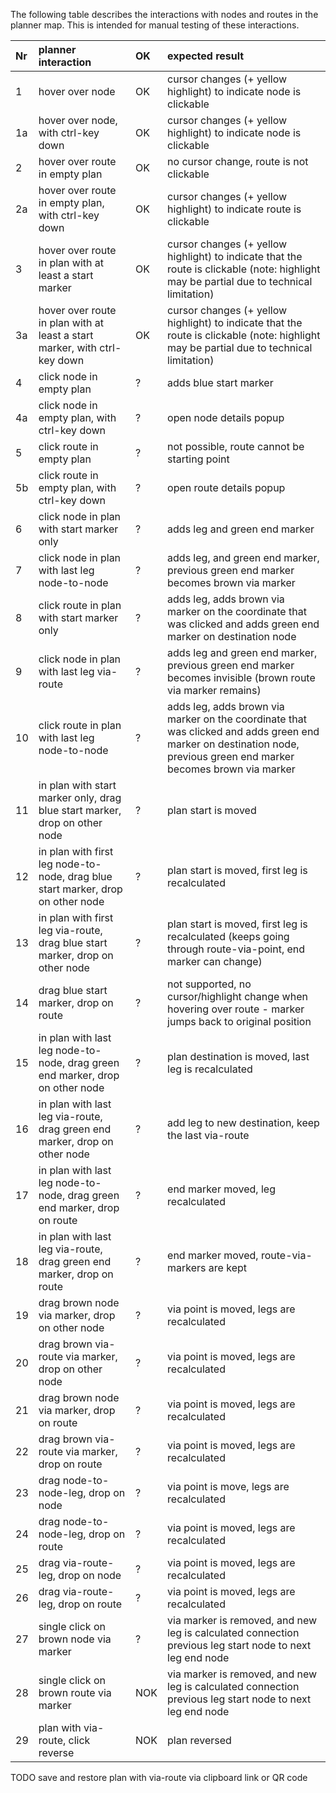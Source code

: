 The following table describes the interactions with nodes and routes in the planner map. 
This is intended for manual testing of these interactions. 

|Nr|planner interaction|OK|expected result
|:---|:---|:---|:---
|1|hover over node|OK|cursor changes (+ yellow highlight) to indicate node is clickable
|1a|hover over node, with ctrl-key down|OK|cursor changes (+ yellow highlight) to indicate node is clickable
|2|hover over route in empty plan|OK|no cursor change, route is not clickable
|2a|hover over route in empty plan, with ctrl-key down|OK|cursor changes (+ yellow highlight) to indicate route is clickable
|3|hover over route in plan with at least a start marker|OK|cursor changes (+ yellow highlight) to indicate that the route is clickable (note: highlight may be partial due to technical limitation)
|3a|hover over route in plan with at least a start marker, with ctrl-key down|OK|cursor changes (+ yellow highlight) to indicate that the route is clickable (note: highlight may be partial due to technical limitation)
|4|click node in empty plan|?|adds blue start marker
|4a|click node in empty plan, with ctrl-key down|?|open node details popup
|5|click route in empty plan|?|not possible, route cannot be starting point
|5b|click route in empty plan, with ctrl-key down|?|open route details popup
|6|click node in plan with start marker only|?|adds leg and green end marker
|7|click node in plan with last leg node-to-node|?|adds leg, and green end marker, previous green end marker becomes brown via marker
|8|click route in plan with start marker only|?|adds leg, adds brown via marker on the coordinate that was clicked and adds green end marker on destination node
|9|click node in plan with last leg via-route|?|adds leg and green end marker, previous green end marker becomes invisible (brown route via marker remains)
|10|click route in plan with last leg node-to-node|?|adds leg, adds brown via marker on the coordinate that was clicked and adds green end marker on destination node, previous green end marker becomes brown via marker
|11|in plan with start marker only, drag blue start marker, drop on other node|?|plan start is moved
|12|in plan with first leg node-to-node, drag blue start marker, drop on other node|?|plan start is moved, first leg is recalculated
|13|in plan with first leg via-route, drag blue start marker, drop on other node|?|plan start is moved, first leg is recalculated (keeps going through route-via-point, end marker can change)
|14|drag blue start marker, drop on route|?|not supported, no cursor/highlight change when hovering over route - marker jumps back to original position
|15|in plan with last leg node-to-node, drag green end marker, drop on other node|?|plan destination is moved, last leg is recalculated
|16|in plan with last leg via-route, drag green end marker, drop on other node|?|add leg to new destination, keep the last via-route
|17|in plan with last leg node-to-node, drag green end marker, drop on route|?|end marker moved, leg recalculated
|18|in plan with last leg via-route, drag green end marker, drop on route|?|end marker moved, route-via-markers are kept
|19|drag brown node via marker, drop on other node|?|via point is moved, legs are recalculated
|20|drag brown via-route via marker, drop on other node|?|via point is moved, legs are recalculated
|21|drag brown node via marker, drop on route|?|via point is moved, legs are recalculated
|22|drag brown via-route via marker, drop on route|?|via point is moved, legs are recalculated
|23|drag node-to-node-leg, drop on node|?|via point is move, legs are recalculated
|24|drag node-to-node-leg, drop on route|?|via point is moved, legs are recalculated
|25|drag via-route-leg, drop on node|?|via point is moved, legs are recalculated
|26|drag via-route-leg, drop on route|?|via point is moved, legs are recalculated
|27|single click on brown node via marker|?|via marker is removed, and new leg is calculated connection previous leg start node to next leg end node
|28|single click on brown route via marker|NOK|via marker is removed, and new leg is calculated connection previous leg start node to next leg end node
|29|plan with via-route, click reverse|NOK|plan reversed

TODO save and restore plan with via-route via clipboard link or QR code 
